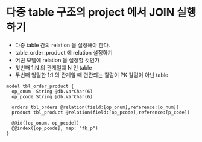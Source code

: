 # 다중 table 구조의 project 에서 JOIN 실행하기

- 다중 table 간의 relation 을 설정해야 한다.
- table_order_product 에 relation 설정하기
- 어떤 모델에 relation 을 설정할 것인가
- 첫번째 1:N 의 관계일떄 N 인 table
- 두번째 엄밀한 1:1 의 관계일 때 연관되는 칼럼이 PK 칼럼이 아닌 table

```schema.prisma
model tbl_order_product {
  op_onum  String @db.VarChar(6)
  op_pcode String @db.VarChar(6)

  orders tbl_orders @relation(field:[op_onum],reference:[o_num])
  product tbl_product @relation(field:[op_pcode],reference:[p_code])

  @@id([op_onum, op_pcode])
  @@index([op_pcode], map: "fk_p")
}
```
